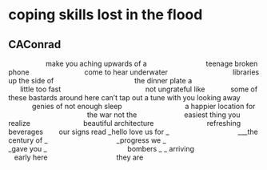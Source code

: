# coping skills lost in the flood
## CAConrad
                   make you aching upwards of a
                             teenage broken phone
                           come to hear underwater
                                libraries up the side of
                                        the dinner plate a
                                        little too fast
                                          not ungrateful like
            some of  these bastards around here
can’t tap out a tune with you looking away
                      genies of not enough sleep
                               a happier location for
                                        the war not the
                       easiest thing you realize
                          beautiful architecture
                          refreshing beverages
       our signs read _hello love us for
_
                                  ___the century of
_
                                  _progress we
_
                                      _gave you
_
                                        bombers _
_
arriving
                                    early here
                                  they are